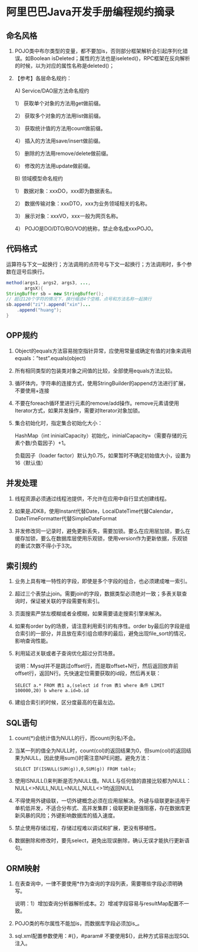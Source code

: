 # 阿里巴巴Java开发手册编程规约摘录

## 命名风格

1. POJO类中布尔类型的变量，都不要加is，否则部分框架解析会引起序列化错误。如Boolean isDeleted；属性的方法也是iseleted()，RPC框架在反向解析的时候，以为对应的属性名称是deleted()；

2. 【参考】各层命名规约：

   A) Service/DAO层方法命名规约 

   1） 获取单个对象的方法用get做前缀。 

   2） 获取多个对象的方法用list做前缀。 

   3） 获取统计值的方法用count做前缀。 

   4） 插入的方法用save/insert做前缀。 

   5） 删除的方法用remove/delete做前缀。 

   6） 修改的方法用update做前缀。 

   B) 领域模型命名规约 

   1） 数据对象：xxxDO，xxx即为数据表名。 

   2） 数据传输对象：xxxDTO，xxx为业务领域相关的名称。 

   3） 展示对象：xxxVO，xxx一般为网页名称。 

   4） POJO是DO/DTO/BO/VO的统称，禁止命名成xxxPOJO。

## 代码格式

运算符与下文一起换行；方法调用的点符号与下文一起换行；方法调用时，多个参数在逗号后换行。

```java
method(args1, args2, args3, ..., 
       argsX){
StringBuffer sb = new StringBuffer();
// 超过120个字符的情况下，换行缩进4个空格，点号和方法名称一起换行
sb.append("zi").append("xin")...
    .append("huang");
}
```



## OPP规约

1. Object的equals方法容易抛空指针异常，应使用常量或确定有值的对象来调用equals：”test”.equals(object)

2. 所有相同类型的包装类对象之间值的比较，全部使用equals方法比较。

3. 循环体内，字符串的连接方式，使用StringBuilder的append方法进行扩展，不要使用+连接

4. 不要在foreach循环里进行元素的remove/add操作。remove元素请使用Iterator方式，如果并发操作，需要对Iterator对象加锁。

5. 集合初始化时，指定集合初始化大小：

   HashMap（int ininialCapacity）初始化，ininialCapacity=（需要存储的元素个数/负载因子）+1。

   负载因子（loader factor）默认为0.75，如果暂时不确定初始值大小，设置为16（默认值）

## 并发处理

1. 线程资源必须通过线程池提供，不允许在应用中自行显式创建线程。

2. 如果是JDK8，使用Instant代替Date，LocalDateTime代替Calendar，DateTimeFormatter代替SimpleDateFormat

3. 并发修改同一记录时，避免更新丢失，需要加锁。要么在应用层加锁，要么在缓存加锁，要么在数据库层使用乐观锁，使用version作为更新依据，乐观锁的重试次数不得小于3次。

## 索引规约

1. 业务上具有唯一特性的字段，即使是多个字段的组合，也必须建成唯一索引。

2. 超过三个表禁止join。需要join的字段，数据类型必须绝对一致；多表关联查询时，保证被关联的字段需要有索引。

3. 页面搜索严禁左模糊或者全模糊，如果需要请走搜索引擎来解决。

4. 如果有order by的场景，请注意利用索引的有序性。order by最后的字段是组合索引的一部分，并且放在索引组合顺序的最后，避免出现file_sort的情况，影响查询性能。

5. 利用延迟关联或者子查询优化超过分页场景。

   说明：Mysql并不是跳过offset行，而是取offset+N行，然后返回放弃前offset行，返回N行。先快速定位需要获取的id段，然后再关联：

   ```mysql
   SELECT a.* FROM 表1 a,(select id from 表1 where 条件 LIMIT 100000,20) b where a.id=b.id
   ```

6. 建组合索引的时候，区分度最高的在最左边。

## SQL语句

1. count(*)会统计值为NULL的行，而count(列名)不会。

2. 当某一列的值全为NULL时，count(col)的返回结果为0，但sum(col)的返回结果为NULL，因此使用sum()时需注意NPE问题。避免方法：

   ```mysql
   SELECT IF(ISNULL(SUM(g)),0,SUM(g)) FROM table;
   ```

3. 使用ISNULL()来判断是否为NULL值。NULL与任何值的直接比较都为NULL：NULL<>NULL,NULL=NULL,NULL<>1均返回NULL

4. 不得使用外键级联，一切外键概念必须在应用层解决。外键与级联更新适用于单机低并发，不适合分布式、高并发集群；级联更新是强阻塞，存在数据库更新风暴的风险；外键影响数据库的插入速度。

5. 禁止使用存储过程，存储过程难以调试和扩展，更没有移植性。

6. 数据删除和修改时，要先select，避免出现误删除，确认无误才能执行更新语句。

## ORM映射

1. 在表查询中，一律不要使用*作为查询的字段列表，需要哪些字段必须明确写。

   说明：1）增加查询分析器解析成本。2）增减字段容易与resultMap配置不一致。

2. POJO类的布尔属性不能加is，而数据库字段必须加is_。

3. sql.xml配置参数使用：#{}，#param# 不要使用${}，此种方式容易出现SQL注入。